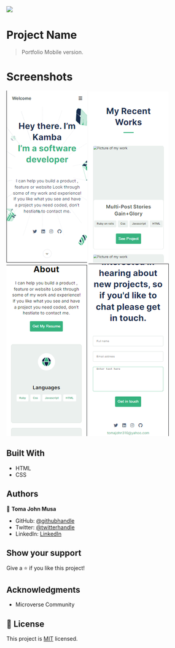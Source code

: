 ![](https://img.shields.io/badge/Microverse-blueviolet)

# Project Name

> Portfolio Mobile version.

# Screenshots

![Screenshot](assets/screenshots/mobile-head.png)
![Screenshot](assets/screenshots/work.png)
![Screenshot](assets/screenshots/about.png)
![Screenshot](assets/screenshots/contact.png)

## Built With

- HTML
- CSS

## Authors

👤 **Toma John Musa**

- GitHub: [@githubhandle](https://github.com/Kamba56)
- Twitter: [@twitterhandle](https://twitter.com/Kamba_TJ)
- LinkedIn: [LinkedIn](https://linkedin.com/in/toma-john-47092622b)

## Show your support

Give a ⭐️ if you like this project!

## Acknowledgments

- Microverse Community

## 📝 License

This project is [MIT](./MIT.md) licensed.
